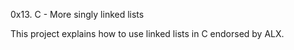 0x13. C - More singly linked lists

This project explains how to use linked lists in C endorsed by ALX.
